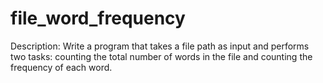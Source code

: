 # file_word_frequency
Description: Write a program that takes a file path as input and performs two tasks: counting the total number of words in the file and counting the frequency of each word.
